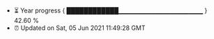 - ⏳ Year progress { ████████████▁▁▁▁▁▁▁▁▁▁▁▁▁▁▁▁▁▁ } 42.60 %
- ⏰ Updated on Sat, 05 Jun 2021 11:49:28 GMT

